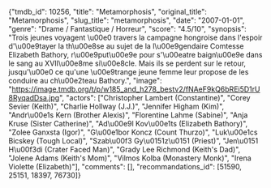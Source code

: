 {"tmdb_id": 10256, "title": "Metamorphosis", "original_title": "Metamorphosis", "slug_title": "metamorphosis", "date": "2007-01-01", "genre": "Drame / Fantastique / Horreur", "score": "4.5/10", "synopsis": "Trois jeunes voyagent \u00e0 travers la campagne hongroise dans l'espoir d'\u00e9tayer la th\u00e8se au sujet de la l\u00e9gendaire Comtesse Elizabeth Bathory, r\u00e9put\u00e9e pour s'\u00eatre baign\u00e9e dans le sang au XVII\u00e8me si\u00e8cle. Mais ils se perdent sur le retour, jusqu'\u00e0 ce qu'une \u00e9trange jeune femme leur propose de les conduire au ch\u00e2teau Bathory.", "image": "https://image.tmdb.org/t/p/w185_and_h278_bestv2/fNAeF9kQ6bREi5D1rU8RyqadDsa.jpg", "actors": ["Christopher Lambert (Constantine)", "Corey Sevier (Keith)", "Charlie Hollway (J.J.)", "Jennifer Higham (Kim)", "Andr\u00e1s Kern (Brother Alexis)", "Florentine Lahme (Sabine)", "Anja Kruse (Sister Catherine)", "Ad\u00e9l Kov\u00e1ts (Elizabeth Bathory)", "Zolee Ganxsta (Igor)", "G\u00e1bor Koncz (Count Thurzo)", "Luk\u00e1cs Bicskey (Tough Local)", "Szab\u00f3 Gy\u0151z\u0151 (Priest)", "Jen\u0151 H\u00f3di (Crater Faced Man)", "Grady Lee Richmond (Keith's Dad)", "Jolene Adams (Keith's Mom)", "Vilmos Kolba (Monastery Monk)", "Irena Violette (Elizabeth)"], "comments": [], "recommandations_id": [51590, 25151, 18397, 76730]}